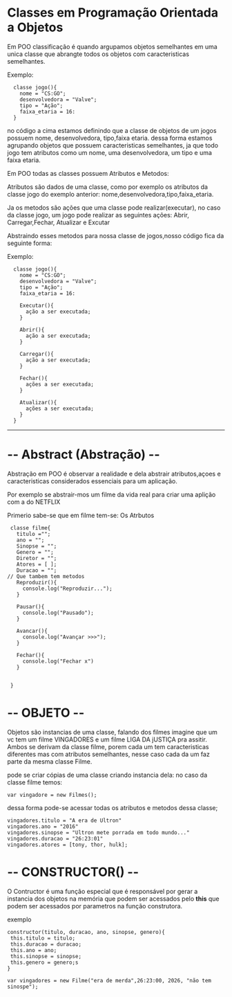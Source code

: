 # Classes em Programação Orientada a Objetos

Em POO classificação é quando argupamos objetos semelhantes em uma unica classe que abrangte todos os objetos com caracteristicas semelhantes.

Exemplo:

```
  classe jogo(){
    nome = "CS:GO";
    desenvolvedora = "Valve";
    tipo = "Ação";
    faixa_etaria = 16:
  }
```

no código a cima estamos definindo que a classe de objetos de um jogos possuem nome, desenvolvedora, tipo,faixa etaria. dessa forma estamos agrupando objetos que possuem caracteristicas semelhantes, ja que todo jogo tem atributos como um nome, uma desenvolvedora, um tipo e uma faixa etaria.

Em POO todas as classes possuem Atributos e Metodos:

Atributos são dados de uma classe, como por exemplo os atributos da classe jogo do exemplo anterior: 
    nome,desenvolvedora,tipo,faixa_etaria.

Ja os metodos são ações que uma classe pode realizar(executar), no caso da classe jogo, um jogo pode realizar as seguintes ações:
  Abrir, Carregar,Fechar, Atualizar e Excutar

Abstraindo esses metodos para nossa classe de jogos,nosso código fica da seguinte forma:

Exemplo:

```
  classe jogo(){
    nome = "CS:GO";
    desenvolvedora = "Valve";
    tipo = "Ação";
    faixa_etaria = 16:

    Executar(){
      ação a ser executada;
    }

    Abrir(){
      ação a ser executada;
    }

    Carregar(){
      ação a ser executada;
    }

    Fechar(){
      ações a ser executada;
    }

    Atualizar(){
      ações a ser executada;
    }
  }
```
<hr>

# -- Abstract (Abstração) --

<p>Abstração em POO é  observar a realidade e dela abstrair atributos,açoes e caracteristicas considerados essenciais para um aplicação. </p>

<p>Por exemplo se abstrair-mos um filme da vida real para criar uma aplição com a do NETFLIX</p>

Primerio sabe-se que em filme tem-se: 
Os Atrbutos 

```
 classe filme{
   titulo ="";
   ano = "";
   Sinopse = "";
   Genero = "";
   Diretor = "";
   Atores = [ ];
   Duracao = "";
// Que tambem tem metodos
   Reproduzir(){
     console.log("Reproduzir...");
   }

   Pausar(){
     console.log("Pausado");
   }

   Avancar(){
     console.log("Avançar >>>");
   }

   Fechar(){
     console.log("Fechar x")
   }

   
 }
```

# -- OBJETO --

<p>Objetos são instancias de uma classe, falando dos filmes imagine que um vc tem um filme VINGADORES e um filme LIGA DA jUSTIÇA pra assitir. Ambos se derivam da classe filme, porem cada um tem caracteristicas diferentes mas com atributos semelhantes, nesse caso cada da um faz parte da mesma classe Filme.</p>

pode se criar cópias de uma  classe criando instancia dela:
no caso da classe filme temos:

```
var vingadore = new Filmes();
```

dessa forma pode-se acessar todas os atributos e metodos dessa classe;

```
vingadores.titulo = "A era de Ultron"
vingadores.ano = "2016"
vingadores.sinopse = "Ultron mete porrada em todo mundo..."
vingadores.duracao = "26:23:01"
vingadores.atores = [tony, thor, hulk];
```

# -- CONSTRUCTOR() --

<p>O Contructor é uma função especial  que é responsável por gerar a instancia dos objetos na memória que podem ser acessados pelo <strong>this</strong> que podem ser acessados por parametros na função construtora.</p>

exemplo
 ```
constructor(titulo, duracao, ano, sinopse, genero){
  this.titulo = titulo;
  this.duracao = duracao;
  this.ano = ano;
  this.sinopse = sinopse;
  this.genero = genero;s
}

var vingadores = new Filme("era de merda",26:23:00, 2026, "não tem sinospe");
``` 
